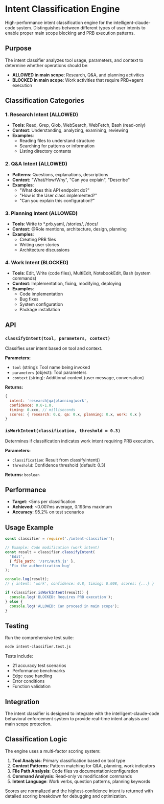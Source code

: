 # Intent Classification Engine

High-performance intent classification engine for the intelligent-claude-code system. Distinguishes between different types of user intents to enable proper main scope blocking and PRB execution patterns.

## Purpose

The intent classifier analyzes tool usage, parameters, and context to determine whether operations should be:
- **ALLOWED in main scope**: Research, Q&A, and planning activities
- **BLOCKED in main scope**: Work activities that require PRB+agent execution

## Classification Categories

### 1. Research Intent (ALLOWED)
- **Tools**: Read, Grep, Glob, WebSearch, WebFetch, Bash (read-only)
- **Context**: Understanding, analyzing, examining, reviewing
- **Examples**: 
  - Reading files to understand structure
  - Searching for patterns or information
  - Listing directory contents

### 2. Q&A Intent (ALLOWED)  
- **Patterns**: Questions, explanations, descriptions
- **Context**: "What/How/Why", "Can you explain", "Describe"
- **Examples**:
  - "What does this API endpoint do?"
  - "How is the User class implemented?"
  - "Can you explain this configuration?"

### 3. Planning Intent (ALLOWED)
- **Tools**: Write to *.prb.yaml, /stories/, /docs/
- **Context**: @Role mentions, architecture, design, planning
- **Examples**:
  - Creating PRB files
  - Writing user stories
  - Architecture discussions

### 4. Work Intent (BLOCKED)
- **Tools**: Edit, Write (code files), MultiEdit, NotebookEdit, Bash (system commands)
- **Context**: Implementation, fixing, modifying, deploying
- **Examples**:
  - Code implementation
  - Bug fixes
  - System configuration
  - Package installation

## API

### `classifyIntent(tool, parameters, context)`

Classifies user intent based on tool and context.

**Parameters:**
- `tool` (string): Tool name being invoked
- `parameters` (object): Tool parameters
- `context` (string): Additional context (user message, conversation)

**Returns:**
```javascript
{
  intent: 'research|qa|planning|work',
  confidence: 0.0-1.0,
  timing: 0.xxx, // milliseconds
  scores: { research: 0.x, qa: 0.x, planning: 0.x, work: 0.x }
}
```

### `isWorkIntent(classification, threshold = 0.3)`

Determines if classification indicates work intent requiring PRB execution.

**Parameters:**
- `classification`: Result from classifyIntent()
- `threshold`: Confidence threshold (default: 0.3)

**Returns:** `boolean`

## Performance

- **Target**: <5ms per classification
- **Achieved**: ~0.007ms average, 0.193ms maximum
- **Accuracy**: 95.2% on test scenarios

## Usage Example

```javascript
const classifier = require('./intent-classifier');

// Example: Code modification (work intent)
const result = classifier.classifyIntent(
  'Edit',
  { file_path: '/src/auth.js' },
  'Fix the authentication bug'
);

console.log(result);
// { intent: 'work', confidence: 0.8, timing: 0.008, scores: {...} }

if (classifier.isWorkIntent(result)) {
  console.log('BLOCKED: Requires PRB execution');
} else {
  console.log('ALLOWED: Can proceed in main scope');
}
```

## Testing

Run the comprehensive test suite:

```bash
node intent-classifier.test.js
```

Tests include:
- 21 accuracy test scenarios
- Performance benchmarks
- Edge case handling
- Error conditions
- Function validation

## Integration

The intent classifier is designed to integrate with the intelligent-claude-code behavioral enforcement system to provide real-time intent analysis and main scope protection.

## Classification Logic

The engine uses a multi-factor scoring system:

1. **Tool Analysis**: Primary classification based on tool type
2. **Context Patterns**: Pattern matching for Q&A, planning, work indicators
3. **File Path Analysis**: Code files vs documentation/configuration
4. **Command Analysis**: Read-only vs modification commands
5. **Intent Language**: Work verbs, question patterns, planning keywords

Scores are normalized and the highest-confidence intent is returned with detailed scoring breakdown for debugging and optimization.